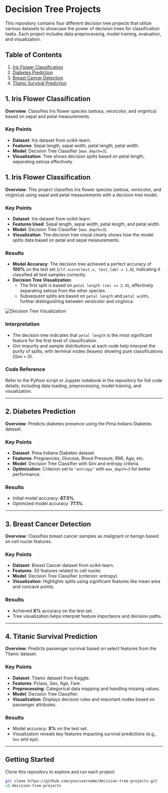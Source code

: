 # Decision Tree Projects


This repository contains four different decision tree projects that utilize various datasets to showcase the power of decision trees for classification tasks. Each project includes data preprocessing, model training, evaluation, and visualization.

## Table of Contents
1. [Iris Flower Classification](#1-iris-flower-classification)
2. [Diabetes Prediction](#2-diabetes-prediction)
3. [Breast Cancer Detection](#3-breast-cancer-detection)
4. [Titanic Survival Prediction](#4-titanic-survival-prediction)

## 1. Iris Flower Classification
**Overview**: Classifies Iris flower species (setosa, versicolor, and virginica) based on sepal and petal measurements.

### Key Points
- **Dataset**: Iris dataset from scikit-learn.
- **Features**: Sepal length, sepal width, petal length, petal width.
- **Model**: Decision Tree Classifier (`max_depth=3`).
- **Visualization**: Tree shows decision splits based on petal length, separating setosa effectively.

## 1. Iris Flower Classification
**Overview**: This project classifies Iris flower species (setosa, versicolor, and virginica) using sepal and petal measurements with a decision tree model.

### Key Points
- **Dataset**: Iris dataset from scikit-learn.
- **Features Used**: Sepal length, sepal width, petal length, and petal width.
- **Model**: Decision Tree Classifier (`max_depth=3`).
- **Visualization**: The decision tree visual clearly shows how the model splits data based on petal and sepal measurements.

### Results
- **Model Accuracy**: The decision tree achieved a perfect accuracy of **100%** on the test set (`clf.score(test_x, test_lab) = 1.0`), indicating it classified all test samples correctly.
- **Decision Tree Visualization**:
  - The first split is based on `petal length (cm) <= 2.45`, effectively separating setosa from the other species.
  - Subsequent splits are based on `petal length` and `petal width`, further distinguishing between versicolor and virginica.

![Decision Tree Visualization](https://github.com/user-attachments/assets/40054b3f-82a9-40d3-b163-d702cf171a0a)


### Interpretation
- The decision tree indicates that `petal length` is the most significant feature for the first level of classification.
- Gini impurity and sample distributions at each node help interpret the purity of splits, with terminal nodes (leaves) showing pure classifications (Gini = 0).

### Code Reference
Refer to the Python script or Jupyter notebook in the repository for full code details, including data loading, preprocessing, model training, and visualization.



---

## 2. Diabetes Prediction
**Overview**: Predicts diabetes presence using the Pima Indians Diabetes dataset.

### Key Points
- **Dataset**: Pima Indians Diabetes dataset.
- **Features**: Pregnancies, Glucose, Blood Pressure, BMI, Age, etc.
- **Model**: Decision Tree Classifier with Gini and entropy criteria.
- **Optimization**: Criterion set to `"entropy"` with `max_depth=3` for better performance.

### Results
- Initial model accuracy: **67.5%**.
- Optimized model accuracy: **77.1%**.

---

## 3. Breast Cancer Detection
**Overview**: Classifies breast cancer samples as malignant or benign based on cell nuclei features.

### Key Points
- **Dataset**: Breast Cancer dataset from scikit-learn.
- **Features**: 30 features related to cell nuclei.
- **Model**: Decision Tree Classifier (criterion: entropy).
- **Visualization**: Highlights splits using significant features like mean area and concave points.

### Results
- Achieved **X%** accuracy on the test set.
- Tree visualization helps interpret feature importance and decision paths.

---

## 4. Titanic Survival Prediction
**Overview**: Predicts passenger survival based on select features from the Titanic dataset.

### Key Points
- **Dataset**: Titanic dataset from Kaggle.
- **Features**: Pclass, Sex, Age, Fare.
- **Preprocessing**: Categorical data mapping and handling missing values.
- **Model**: Decision Tree Classifier.
- **Visualization**: Displays decision rules and important nodes based on passenger attributes.

### Results
- Model accuracy: **X%** on the test set.
- Visualization reveals key features impacting survival predictions (e.g., `Sex` and `Age`).

---

## Getting Started
Clone this repository to explore and run each project:
```bash
git clone https://github.com/yourusername/decision-tree-projects.git
cd decision-tree-projects
